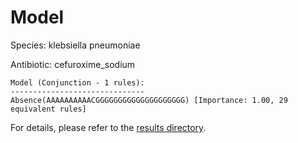 
# Model

Species: klebsiella pneumoniae

Antibiotic: cefuroxime_sodium

```
Model (Conjunction - 1 rules):
------------------------------
Absence(AAAAAAAAAACGGGGGGGGGGGGGGGGGGGG) [Importance: 1.00, 29 equivalent rules]

```

For details, please refer to the [results directory](../../../../../results/scm_b/klebsiella%20pneumoniae/cefuroxime_sodium/repeat_6/).

